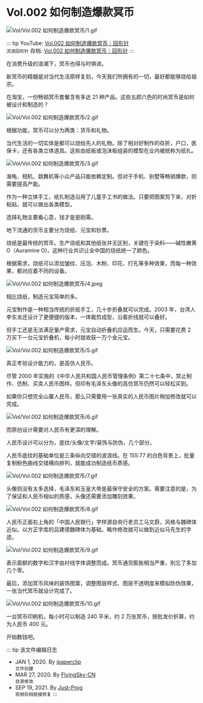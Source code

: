 # Vol.002 如何制造爆款冥币

![Vol/Vol.002 如何制造爆款冥币/1.gif](https://cdn.jsdelivr.net/gh/ipaperclip-icu/static/image/文字稿/Vol/Vol.002%20如何制造爆款冥币/1.gif)

::: tip
YouTube: [Vol.002 如何制造爆款冥币｜回形针](https://www.youtube.com/watch?v=Hw1PsrzjW2Q)  
`流浪回形针` 存档: [Vol.002 如何制造爆款冥币｜回形针](https://ipaperclip.justprogsan.workers.dev/%E5%9B%9E%E5%BD%A2%E9%92%88PaperClip/%E5%B8%B8%E8%A7%84Vol/Vol.002%20%E5%A6%82%E4%BD%95%E5%88%B6%E9%80%A0%E7%88%86%E6%AC%BE%E5%86%A5%E5%B8%81%EF%BD%9C%E5%9B%9E%E5%BD%A2%E9%92%88.mp4?preview)
:::

在消费升级的浪潮下，冥币也得与时俱进。

新冥币的精髓是对当代生活原样复刻，今天我们所拥有的一切，最好都能够烧给祖宗。

在淘宝，一份畅销冥币套餐含有多达 21 种产品。这些五颜六色的时尚冥币是如何被设计和制造的？

![Vol/Vol.002 如何制造爆款冥币/2.gif](https://cdn.jsdelivr.net/gh/ipaperclip-icu/static/image/文字稿/Vol/Vol.002%20如何制造爆款冥币/2.gif)

根据功能，冥币可以分为两类：货币和礼物。

当代生活的一切实体是都可以烧给先人的礼物。除了相对好制作的存折，户口，医保卡，还有各类立体道具。这些由纸板或泡沫板组装的模型在业内被统称为纸扎。

![Vol/Vol.002 如何制造爆款冥币/3.gif](https://cdn.jsdelivr.net/gh/ipaperclip-icu/static/image/文字稿/Vol/Vol.002%20如何制造爆款冥币/3.gif)

海龟、相机、跳舞机等小众产品只能依赖定制。但对于手机、别墅等畅销爆款，则需要提高产能。

作为一种立体手工，纸扎制造沿用了儿童手工书的做法。只要把图案剪下来，对折粘贴，就可以做出各类模型。

选择礼物主要看心意，钱才是是刚需。

地下流通的货币主要分为烧纸、元宝和钞票。

烧纸是最传统的冥币。生产烧纸和其他纸张并无区别，关键在于染料——碱性嫩黄 O（Auramine O)，这种行业共识让全中国的烧纸统一了颜色。

根据需求，烧纸可以添加皱纹、压泡、木粉、印花、打孔等多种效果，而每一种效果，都对应着不同的设备。

![Vol/Vol.002 如何制造爆款冥币/4.jpeg](https://cdn.jsdelivr.net/gh/ipaperclip-icu/static/image/文字稿/Vol/Vol.002%20如何制造爆款冥币/4.jpeg)

相比烧纸，制造元宝简单的多。

元宝制作是一种相当传统的折纸手工，几十步折叠就可以完成。2003 年，台湾人李东龙还设计了更便捷的版本，一体裁剪成型，沿着折线就可以叠好。

但手工还是无法满足量产需求，元宝自动折叠机应运而生。今天，只需要花费 2 万买下一台元宝折叠机，每小时就收获一万个金元宝。

![Vol/Vol.002 如何制造爆款冥币/5.gif](https://cdn.jsdelivr.net/gh/ipaperclip-icu/static/image/文字稿/Vol/Vol.002%20如何制造爆款冥币/5.gif)

真正考验设计能力的，是高仿人民币。

尽管 2000 年实施的《中华人民共和国人民币管理条例》第二十七条中，禁止制作、仿制、买卖人民币图样。但印有毛泽东头像的高仿冥币仍然可以轻松买到。

如果你只想完全山寨人民币，那么只需要用一张真实的人民币图片稍加修改就可以完成。

![Vol/Vol.002 如何制造爆款冥币/6.gif](https://cdn.jsdelivr.net/gh/ipaperclip-icu/static/image/文字稿/Vol/Vol.002%20如何制造爆款冥币/6.gif)

而原创设计需要对人民币有更深的理解。

人民币设计可以分为，底纹/头像/文字/装饰与防伪，几个部分。

人民币底纹的基础单位是三条纵向交错的波浪线。在 155:77 的白色背景上，批量复制粉色曲线交错横向排列，就能成功制造纸币质感。

![Vol/Vol.002 如何制造爆款冥币/7.gif](https://cdn.jsdelivr.net/gh/ipaperclip-icu/static/image/文字稿/Vol/Vol.002%20如何制造爆款冥币/7.gif)

头像则没有太多选择，毛泽东和玉皇大帝是最保守安全的方案。需要注意的是，为了保证和人民币相似的质感，头像还需要添加雕刻效果。

![Vol/Vol.002 如何制造爆款冥币/8.gif](https://cdn.jsdelivr.net/gh/ipaperclip-icu/static/image/文字稿/Vol/Vol.002%20如何制造爆款冥币/8.gif)

人民币正面右上角的「中国人民银行」字样源自央行老员工马文蔚，风格与魏碑体近似。以方正字库的吕建德魏碑体为基础，略作修改就可以做到近似马先生的字迹。

![Vol/Vol.002 如何制造爆款冥币/9.gif](https://cdn.jsdelivr.net/gh/ipaperclip-icu/static/image/文字稿/Vol/Vol.002%20如何制造爆款冥币/9.gif)

表示面额的数字和汉字由衬线字体调整而成。冥币通货膨胀相当严重，别忘了多加几个零。

最后，添加冥币风味的装饰图案，调整图层样式、图层不透明度来模拟防伪效果，一张当代冥币就设计完成了。

![Vol/Vol.002 如何制造爆款冥币/10.gif](https://cdn.jsdelivr.net/gh/ipaperclip-icu/static/image/文字稿/Vol/Vol.002%20如何制造爆款冥币/10.gif)

一台冥币印刷机，每小时可以制造 240 平米，约 2 万张冥币，按批发价折算，约为人民币 400 元。

开始数钱吧。

::: tip 该文件编辑日志

- JAN 1, 2020. By [ipaperclip](https://github.com/ipaperclip)  
`文件创建`
- MAR 27, 2020. By [FlyingSky-CN](https://github.com/FlyingSky-CN)  
`目录修改`
- SEP 19, 2021. By [Just-Prog](https://github.com/Just-Prog)  
`视频存档链接修复`
:::

